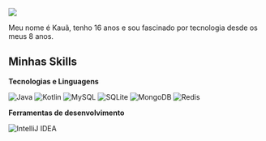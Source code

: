 ![](https://komarev.com/ghpvc/?username=sn0wkzy&color=006bed)

Meu nome é Kauã, tenho 16 anos e sou fascinado por tecnologia desde os meus 8 anos.

## Minhas Skills

**Tecnologias e Linguagens**

![Java](https://img.shields.io/badge/java-%23ED8B00.svg?style=for-the-badge&logo=openjdk&logoColor=white)
![Kotlin](https://img.shields.io/badge/Kotlin-0095D5?&style=for-the-badge&logo=kotlin&logoColor=white)
![MySQL](https://img.shields.io/badge/MySQL-00000F?style=for-the-badge&logo=mysql&logoColor=white)
![SQLite](https://img.shields.io/badge/SQLite-000?style=for-the-badge&logo=sqlite&logoColor=07405E)
![MongoDB](https://img.shields.io/badge/MongoDB-%234ea94b.svg?style=for-the-badge&logo=mongodb&logoColor=white)
![Redis](https://img.shields.io/badge/redis-%23DD0031.svg?style=for-the-badge&logo=redis&logoColor=white)

**Ferramentas de desenvolvimento**

![IntelliJ IDEA](https://img.shields.io/badge/Intellij%20Idea-000?logo=intellij-idea&style=for-the-badge)

<br/>
